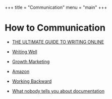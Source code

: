 +++
title = "Communication"
menu = "main"
+++

# How to Communication

* [THE ULTIMATE GUIDE TO WRITING ONLINE](https://www.perell.com/blog/the-ultimate-guide-to-writing-online)

* [Writing Well](https://www.julian.com/guide/write/intro)

* [Growth Marketing](https://www.julian.com/guide/growth/intro)

* [Amazon](https://www.sec.gov/Archives/edgar/data/1018724/000119312518121161/d456916dex991.htm)

* [Working Backward](https://www.allthingsdistributed.com/2006/11/working_backwards.html)

* [What nobody tells you about documentation](https://www.divio.com/blog/documentation/)

